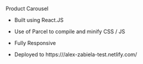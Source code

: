 Product Carousel

- Built using React.JS
- Use of Parcel to compile and minify CSS / JS
- Fully Responsive

- Deployed to https:///alex-zabiela-test.netlify.com/
